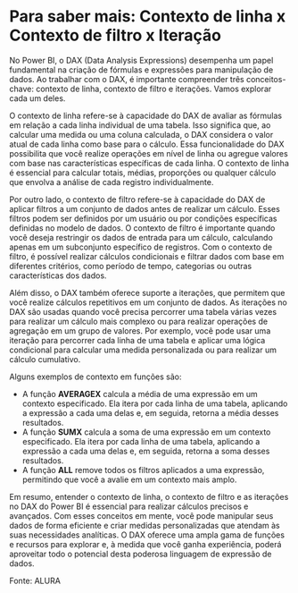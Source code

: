 #  Para saber mais: Contexto de linha x Contexto de filtro x Iteração

No Power BI, o DAX (Data Analysis Expressions) desempenha um papel fundamental na criação de fórmulas e expressões para manipulação de dados. Ao trabalhar com o DAX, é importante compreender três conceitos-chave: contexto de linha, contexto de filtro e iterações. Vamos explorar cada um deles.

O contexto de linha refere-se à capacidade do DAX de avaliar as fórmulas em relação a cada linha individual de uma tabela. Isso significa que, ao calcular uma medida ou uma coluna calculada, o DAX considera o valor atual de cada linha como base para o cálculo. Essa funcionalidade do DAX possibilita que você realize operações em nível de linha ou agregue valores com base nas características específicas de cada linha. O contexto de linha é essencial para calcular totais, médias, proporções ou qualquer cálculo que envolva a análise de cada registro individualmente.

Por outro lado, o contexto de filtro refere-se à capacidade do DAX de aplicar filtros a um conjunto de dados antes de realizar um cálculo. Esses filtros podem ser definidos por um usuário ou por condições específicas definidas no modelo de dados. O contexto de filtro é importante quando você deseja restringir os dados de entrada para um cálculo, calculando apenas em um subconjunto específico de registros. Com o contexto de filtro, é possível realizar cálculos condicionais e filtrar dados com base em diferentes critérios, como período de tempo, categorias ou outras características dos dados.

Além disso, o DAX também oferece suporte a iterações, que permitem que você realize cálculos repetitivos em um conjunto de dados. As iterações no DAX são usadas quando você precisa percorrer uma tabela várias vezes para realizar um cálculo mais complexo ou para realizar operações de agregação em um grupo de valores. Por exemplo, você pode usar uma iteração para percorrer cada linha de uma tabela e aplicar uma lógica condicional para calcular uma medida personalizada ou para realizar um cálculo cumulativo.

Alguns exemplos de contexto em funções são:

- A função **AVERAGEX** calcula a média de uma expressão em um contexto especificado. Ela itera por cada linha de uma tabela, aplicando a expressão a cada uma delas e, em seguida, retorna a média desses resultados.
- A função **SUMX** calcula a soma de uma expressão em um contexto especificado. Ela itera por cada linha de uma tabela, aplicando a expressão a cada uma delas e, em seguida, retorna a soma desses resultados.
- A função **ALL** remove todos os filtros aplicados a uma expressão, permitindo que você a avalie em um contexto mais amplo.

Em resumo, entender o contexto de linha, o contexto de filtro e as iterações no DAX do Power BI é essencial para realizar cálculos precisos e avançados. Com esses conceitos em mente, você pode manipular seus dados de forma eficiente e criar medidas personalizadas que atendam às suas necessidades analíticas. O DAX oferece uma ampla gama de funções e recursos para explorar e, à medida que você ganha experiência, poderá aproveitar todo o potencial desta poderosa linguagem de expressão de dados.

Fonte: ALURA



